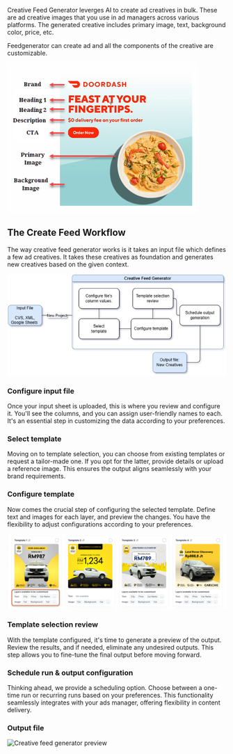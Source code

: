 Creative Feed Generator leverges AI to create ad creatives in bulk. These are ad creative images that you use in ad managers across various platforms. The generated creative includes primary image, text, background color, price, etc.

Feedgenerator can create ad and all the components of the creative are customizable.

![ad creative breakdown](../assets/creative.png)

## The Create Feed Workflow

The way creative feed generator works is it takes an input file which defines a few ad creatives. It takes these creatives as foundation and generates new creatives based on the given context.

![Alt text](../assets/cfg-workflow.jpg)

### Configure input file 

Once your input sheet is uploaded, this is where you review and configure it. You'll see the columns, and you can assign user-friendly names to each. It's an essential step in customizing the data according to your preferences.

### Select template 

Moving on to template selection, you can choose from existing templates or request a tailor-made one. If you opt for the latter, provide details or upload a reference image. This ensures the output aligns seamlessly with your brand requirements.

### Configure template

Now comes the crucial step of configuring the selected template. Define text and images for each layer, and preview the changes. You have the flexibility to adjust configurations according to your preferences.

![Ad creative template](../assets/ad_templates.png)

### Template selection review 

With the template configured, it's time to generate a preview of the output. Review the results, and if needed, eliminate any undesired outputs. This step allows you to fine-tune the final output before moving forward.

### Schedule run & output configuration

Thinking ahead, we provide a scheduling option. Choose between a one-time run or recurring runs based on your preferences. This functionality seamlessly integrates with your ads manager, offering flexibility in content delivery.

### Output file

![Creative feed generator preview](../assets/output_preview.gif)





